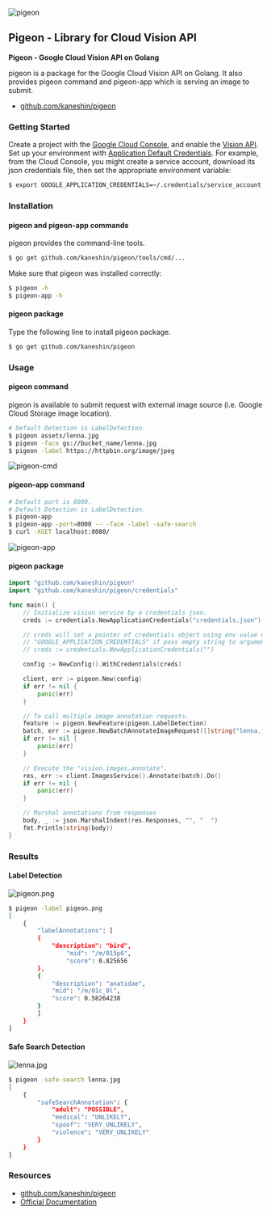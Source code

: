 ![pigeon](/img/posts/2016/pigeon.png)

## Pigeon - Library for Cloud Vision API

**Pigeon - Google Cloud Vision API on Golang**

pigeon is a package for the Google Cloud Vision API on Golang. It also provides pigeon command and pigeon-app which is serving an image to submit.

- [github.com/kaneshin/pigeon](https://github.com/kaneshin/pigeon)

### Getting Started

Create a project with the [Google Cloud Console][cloud-console], and enable the [Vision API][vision-api].
Set up your environment with [Application Default Credentials][adc]. For example, from the Cloud Console, you might create a service account,
download its json credentials file, then set the appropriate environment variable:

```bash
$ export GOOGLE_APPLICATION_CREDENTIALS=~/.credentials/service_account.json
```

[cloud-console]: https://console.cloud.google.com
[vision-api]: https://console.cloud.google.com/apis/api/vision.googleapis.com/overview?project=_
[adc]: https://cloud.google.com/docs/authentication#developer_workflow


### Installation

#### pigeon and pigeon-app commands

pigeon provides the command-line tools.

```bash
$ go get github.com/kaneshin/pigeon/tools/cmd/...
```

Make sure that pigeon was installed correctly:

```bash
$ pigeon -h
$ pigeon-app -h
```

#### pigeon package

Type the following line to install pigeon package.

```bash
$ go get github.com/kaneshin/pigeon
```


### Usage

#### pigeon command

pigeon is available to submit request with external image source (i.e. Google Cloud Storage image location).

```bash
# Default Detection is LabelDetection.
$ pigeon assets/lenna.jpg
$ pigeon -face gs://bucket_name/lenna.jpg
$ pigeon -label https://httpbin.org/image/jpeg
```

![pigeon-cmd](/img/posts/2016/pigeon-cmd.gif)


#### pigeon-app command


```bash
# Default port is 8080.
# Default Detection is LabelDetection.
$ pigeon-app
$ pigeon-app -port=8000 -- -face -label -safe-search
$ curl -XGET localhost:8080/
```

![pigeon-app](/img/posts/2016/pigeon-app.gif)


#### pigeon package

```go
import "github.com/kaneshin/pigeon"
import "github.com/kaneshin/pigeon/credentials"

func main() {
	// Initialize vision service by a credentials json.
	creds := credentials.NewApplicationCredentials("credentials.json")

	// creds will set a pointer of credentials object using env value of
	// "GOOGLE_APPLICATION_CREDENTIALS" if pass empty string to argument.
	// creds := credentials.NewApplicationCredentials("")

	config := NewConfig().WithCredentials(creds)

	client, err := pigeon.New(config)
	if err != nil {
		panic(err)
	}

	// To call multiple image annotation requests.
	feature := pigeon.NewFeature(pigeon.LabelDetection)
	batch, err := pigeon.NewBatchAnnotateImageRequest([]string{"lenna.jpg"}, feature)
	if err != nil {
		panic(err)
	}

	// Execute the "vision.images.annotate".
	res, err := client.ImagesService().Annotate(batch).Do()
	if err != nil {
		panic(err)
	}

	// Marshal annotations from responses
	body, _ := json.MarshalIndent(res.Responses, "", "  ")
	fmt.Println(string(body))
}
```


### Results

#### Label Detection

![pigeon.png](/img/posts/2016/pigeon.png)

```bash
$ pigeon -label pigeon.png
[
    {
        "labelAnnotations": [
        {
            "description": "bird",
                "mid": "/m/015p6",
                "score": 0.825656
        },
        {
            "description": "anatidae",
            "mid": "/m/01c_0l",
            "score": 0.58264238
        }
        ]
    }
]
```


#### Safe Search Detection

![lenna.jpg](/img/posts/2016/lenna.jpg)

```bash
$ pigeon -safe-search lenna.jpg
[
    {
        "safeSearchAnnotation": {
            "adult": "POSSIBLE",
            "medical": "UNLIKELY",
            "spoof": "VERY_UNLIKELY",
            "violence": "VERY_UNLIKELY"
        }
    }
]
```


### Resources

- [github.com/kaneshin/pigeon](https://github.com/kaneshin/pigeon)
- [Official Documentation](https://cloud.google.com/vision/docs/)

